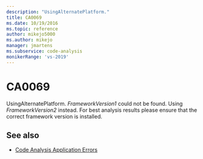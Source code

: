 ```yaml
---
description: "UsingAlternatePlatform."
title: CA0069
ms.date: 10/19/2016
ms.topic: reference
author: mikejo5000
ms.author: mikejo
manager: jmartens
ms.subservice: code-analysis
monikerRange: 'vs-2019'
---
```

# CA0069

UsingAlternatePlatform. *FrameworkVersion1* could not be found. Using *FrameworkVersion2* instead. For best analysis results please ensure that the correct framework version is installed.

## See also

- [Code Analysis Application Errors](../code-quality/code-analysis-application-errors.md)

